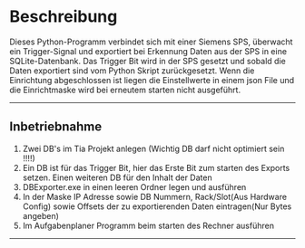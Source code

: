 # Beschreibung

Dieses Python-Programm verbindet sich mit einer Siemens SPS, überwacht ein Trigger-Signal und exportiert bei Erkennung Daten aus der SPS in eine SQLite-Datenbank. 
Das Trigger Bit wird in der SPS gesetzt und sobald die Daten exportiert sind vom Python Skript zurückgesetzt.
Wenn die Einrichtung abgeschlossen ist liegen die Einstellwerte in einem json File und die Einrichtmaske wird bei erneutem starten nicht ausgeführt.

---

## Inbetriebnahme


1. Zwei DB's im Tia Projekt anlegen (Wichtig DB darf nicht optimiert sein !!!!)
2. Ein DB ist für das Trigger Bit, hier das Erste Bit zum starten des Exports setzen. Einen weiteren DB für den Inhalt der Daten
3. DBExporter.exe in einen leeren Ordner legen und ausführen
4. In der Maske IP Adresse sowie DB Nummern, Rack/Slot(Aus Hardware Config) sowie Offsets der zu exportierenden Daten eintragen(Nur Bytes angeben)
5. Im Aufgabenplaner Programm beim starten des Rechner ausführen

---
